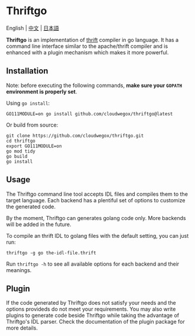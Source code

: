 # Thriftgo

English | [中文](README_cn.md) | [日本語](README_ja.md)

**Thriftgo** is an implementation of [thrift](https://thrift.apache.org/docs/idl) compiler in go language. It has a command line interface similar to the apache/thrift compiler and is enhanced with a plugin mechanism which makes it more powerful.

## Installation

Note: before executing the following commands, **make sure your `GOPATH` environment is properly set**.

Using `go install`:

`GO111MODULE=on go install github.com/cloudwegox/thriftgo@latest`

Or build from source:

```shell
git clone https://github.com/cloudwegox/thriftgo.git
cd thriftgo
export GO111MODULE=on
go mod tidy
go build
go install
```

## Usage

The Thriftgo command line tool accepts IDL files and compiles them to the target language. Each backend has a plentiful set of options to customize the generated code.

By the moment, Thriftgo can generates golang code only. More backends will be added in the future.

To compile an thrift IDL to golang files with the default setting, you can just run:

```shell
thriftgo -g go the-idl-file.thrift
```

Run `thriftgo -h` to see all available options for each backend and their meanings.

## Plugin

If the code generated by Thriftgo does not satisfy your needs and the options provideds do not meet your requirements. You may also write plugins to generate code beside Thriftgo while taking the advantage of Thriftgo's IDL parser. Check the documentation of the plugin package for more details.
